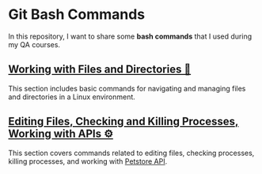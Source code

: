 # Git Bash Commands 

In this repository, I want to share some **bash commands** that I used during my QA courses.

## [Working with Files and Directories 📂](https://drive.google.com/file/d/194zyFOQKv2luxLldJrwtunR3Y4QzZZe0/view?usp=sharing)
This section includes basic commands for navigating and managing files and directories in a Linux environment.

## [Editing Files, Checking and Killing Processes, Working with APIs ⚙️](https://drive.google.com/file/d/1V-OSLllg7ERVzTC-aQRQB5Uh9YeV4tLO/view?usp=sharing)
 This section covers commands related to editing files, checking processes, killing processes, and working with [Petstore API](https://petstore.swagger.io/).








